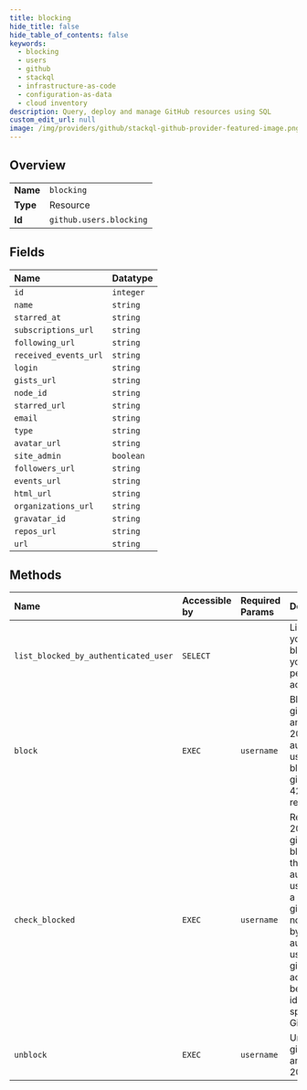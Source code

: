 ```yaml
---
title: blocking
hide_title: false
hide_table_of_contents: false
keywords:
  - blocking
  - users
  - github    
  - stackql
  - infrastructure-as-code
  - configuration-as-data
  - cloud inventory
description: Query, deploy and manage GitHub resources using SQL
custom_edit_url: null
image: /img/providers/github/stackql-github-provider-featured-image.png
---
```

  
    

## Overview
<table><tbody>
<tr><td><b>Name</b></td><td><code>blocking</code></td></tr>
<tr><td><b>Type</b></td><td>Resource</td></tr>
<tr><td><b>Id</b></td><td><code>github.users.blocking</code></td></tr>
</tbody></table>

## Fields
| Name | Datatype |
|:-----|:---------|
| `id` | `integer` |
| `name` | `string` |
| `starred_at` | `string` |
| `subscriptions_url` | `string` |
| `following_url` | `string` |
| `received_events_url` | `string` |
| `login` | `string` |
| `gists_url` | `string` |
| `node_id` | `string` |
| `starred_url` | `string` |
| `email` | `string` |
| `type` | `string` |
| `avatar_url` | `string` |
| `site_admin` | `boolean` |
| `followers_url` | `string` |
| `events_url` | `string` |
| `html_url` | `string` |
| `organizations_url` | `string` |
| `gravatar_id` | `string` |
| `repos_url` | `string` |
| `url` | `string` |
## Methods
| Name | Accessible by | Required Params | Description |
|:-----|:--------------|:----------------|:------------|
| `list_blocked_by_authenticated_user` | `SELECT` |  | List the users you've blocked on your personal account. |
| `block` | `EXEC` | `username` | Blocks the given user and returns a 204. If the authenticated user cannot block the given user a 422 is returned. |
| `check_blocked` | `EXEC` | `username` | Returns a 204 if the given user is blocked by the authenticated user. Returns a 404 if the given user is not blocked by the authenticated user, or if the given user account has been identified as spam by GitHub. |
| `unblock` | `EXEC` | `username` | Unblocks the given user and returns a 204. |
